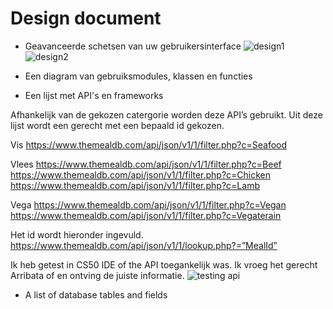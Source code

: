 # Design document 


- Geavanceerde schetsen van uw gebruikersinterface
![design1](https://user-images.githubusercontent.com/43133057/50820657-878afe00-132d-11e9-8770-fba02b849740.png)
![design2](https://user-images.githubusercontent.com/43133057/50820658-878afe00-132d-11e9-9080-9297b46e4106.png)


- Een diagram van gebruiksmodules, klassen en functies

- Een lijst met API's en frameworks

Afhankelijk van de gekozen catergorie worden deze API’s gebruikt. Uit deze lijst wordt een gerecht met een bepaald id gekozen. 

Vis
https://www.themealdb.com/api/json/v1/1/filter.php?c=Seafood

Vlees
https://www.themealdb.com/api/json/v1/1/filter.php?c=Beef
https://www.themealdb.com/api/json/v1/1/filter.php?c=Chicken
https://www.themealdb.com/api/json/v1/1/filter.php?c=Lamb

Vega
https://www.themealdb.com/api/json/v1/1/filter.php?c=Vegan
https://www.themealdb.com/api/json/v1/1/filter.php?c=Vegaterain

Het id wordt hieronder ingevuld. 
https://www.themealdb.com/api/json/v1/1/lookup.php?=”MealId”



Ik heb getest in CS50 IDE of the API toegankelijk was. Ik vroeg het gerecht Arribata of en ontving de juiste informatie. 
![testing api](https://user-images.githubusercontent.com/43133057/50821626-f8331a00-132f-11e9-81a0-bec080b8025a.png)


- A list of database tables and fields



